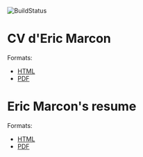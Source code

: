 ![BuildStatus](https://github.com/EricMarcon/CV/workflows/pagedown/badge.svg)

# CV d'Eric Marcon

Formats:

- [HTML](Eric_Marcon-fr.html)
- [PDF](Eric_Marcon-fr.pdf)


# Eric Marcon's resume

Formats:

- [HTML](Eric_Marcon-en.html)
- [PDF](Eric_Marcon-en.pdf)

